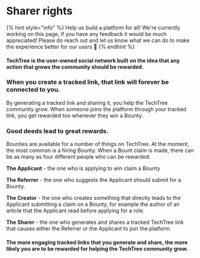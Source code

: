 # Sharer rights

{% hint style="info" %}
Help us build a platform for all! We're currently working on this page, if you have any feedback it would be much appreciated! Please do reach out and let us know what we can do to make the experience better for our users 🎉
{% endhint %}

#### TechTree is the user-owned social network built on the idea that any action that grows the community should be rewarded.&#x20;

### When you create a tracked link, that link will forever be connected to you.&#x20;

By generating a tracked link and sharing it, you help the TechTree community grow. When someone joins the platform through your tracked link, you get rewarded too whenever they win a Bounty.

### Good deeds lead to great rewards.

Bounties are available for a number of things on TechTree. At the moment, the most common is a hiring Bounty. When a Bount claim is made, there can be as many as four different people who can be rewarded:

**The Applicant** - the one who is applying to win claim a Bounty&#x20;

**The Referrer** - the one who suggests the Applicant should submit for a Bounty.&#x20;

**The Creator** - the one who creates something that directly leads to the Applicant submitting a claim on a Bounty, for example the author of an article that the Applicant read before applying for a role.&#x20;

**The Sharer** - the one who generates and shares a tracked TechTree link that causes either the Referrer or the Applicant to join the platform.

#### The more engaging tracked links that you generate and share, the more likely you are to be rewarded for helping the TechTree community grow.
